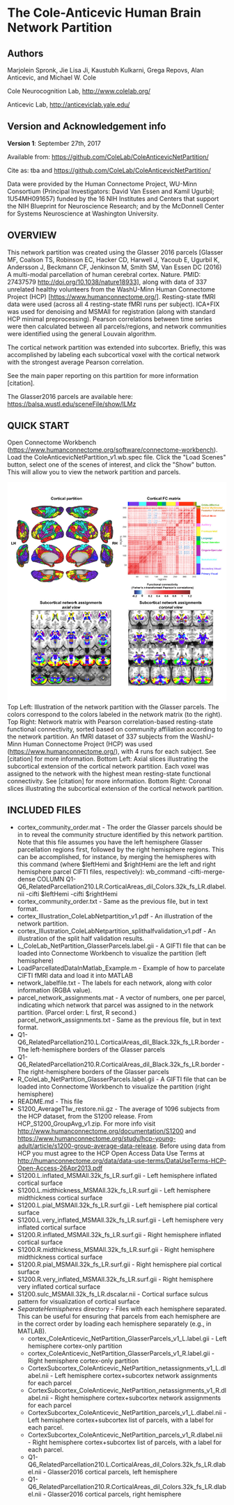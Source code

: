 # The Cole-Anticevic Human Brain Network Partition

## Authors
Marjolein Spronk, Jie Lisa Ji, Kaustubh Kulkarni, Grega Repovs, Alan Anticevic, and Michael W. Cole

Cole Neurocognition Lab, http://www.colelab.org/

Anticevic Lab, http://anticeviclab.yale.edu/

## Version and Acknowledgement info

**Version 1**: September 27th, 2017

Available from: https://github.com/ColeLab/ColeAnticevicNetPartition/

Cite as: tba
and https://github.com/ColeLab/ColeAnticevicNetPartition/

Data were provided by the Human Connectome Project, WU-Minn Consortium (Principal Investigators: David Van Essen and Kamil Ugurbil; 1U54MH091657) funded by the 16 NIH Institutes and Centers that support the NIH Blueprint for Neuroscience Research; and by the McDonnell Center for Systems Neuroscience at Washington University.

## OVERVIEW

This network partition was created using the Glasser 2016 parcels [Glasser MF, Coalson TS, Robinson EC, Hacker CD, Harwell J, Yacoub E, Ugurbil K, Andersson J, Beckmann CF, Jenkinson M, Smith SM, Van Essen DC (2016) A multi-modal parcellation of human cerebral cortex. Nature. PMID: 27437579 http://doi.org/10.1038/nature18933], along with data of 337 unrelated healthy volunteers from the WashU-Minn Human Connectome Project (HCP) [https://www.humanconnectome.org/]. Resting-state fMRI data were used (across all 4 resting-state fMRI runs per subject). ICA+FIX was used for denoising and MSMAll for registration (along with standard HCP minimal preprocessing). Pearson correlations between time series were then calculated between all parcels/regions, and network communities were identified using the general Louvain algorithm.

The cortical network partition was extended into subcortex. Briefly, this was accomplished by labeling each subcortical voxel with the cortical network with the strongest average Pearson correlation.

See the main paper reporting on this partition for more information [citation].

The Glasser2016 parcels are available here: https://balsa.wustl.edu/sceneFile/show/lLMz

## QUICK START

Open Connectome Workbench (https://www.humanconnectome.org/software/connectome-workbench). Load the ColeAnticevicNetPartition_v1.wb.spec file. Click the "Load Scenes" button, select one of the scenes of interest, and click the "Show" button. This will allow you to view the network partition and parcels.

![Alt text](cortex_Illustration_ColeAnticevicNetpartition_v1.jpg?raw=true "Illustration of ColeAnticevicNetPartition_v1")
Top Left: Illustration of the network partition with the Glasser parcels. The colors correspond to the colors labeled in the network matrix (to the right).
Top Right: Network matrix with Pearson correlation-based resting-state functional connectivity, sorted based on community affiliation according to the network partition. An fMRI dataset of 337 subjects from the WashU-Minn Human Connectome Project (HCP) was used (https://www.humanconnectome.org/), with 4 runs for each subject. See [citation] for more information.
Bottom Left: Axial slices illustrating the subcortical extension of the cortical network partition. Each voxel was assigned to the network with the highest mean resting-state functional connectivity. See [citation] for more information.
Bottom Right: Coronal slices illustrating the subcortical extension of the cortical network partition.

## INCLUDED FILES

- cortex_community_order.mat - The order the Glasser parcels should be in to reveal the community structure identified by this network partition. Note that this file assumes you have the left hemisphere Glasser parcellation regions first, followed by the right hemisphere regions. This can be accomplished, for instance, by merging the hemispheres with this command (where $leftHemi and $rightHemi are the left and right hemisphere parcel CIFTI files, respectively):
wb_command -cifti-merge-dense COLUMN Q1-Q6_RelatedParcellation210.LR.CorticalAreas_dil_Colors.32k_fs_LR.dlabel.nii -cifti $leftHemi -cifti $rightHemi
- cortex_community_order.txt - Same as the previous file, but in text format.
- cortex_Illustration_ColeLabNetpartition_v1.pdf - An illustration of the network partition.
- cortex_Illustration_ColeLabNetpartition_splithalfvalidation_v1.pdf - An illustration of the split half validation results.
- L_ColeLab_NetPartition_GlasserParcels.label.gii - A GIFTI file that can be loaded into Connectome Workbench to visualize the partition (left hemisphere)
- LoadParcellatedDataInMatlab_Example.m - Example of how to parcelate CIFTI fMRI data and load it into MATLAB
- network_labelfile.txt - The labels for each network, along with color information (RGBA value).
- parcel_network_assignments.mat - A vector of numbers, one per parcel, indicating which network that parcel was assigned to in the network partition. (Parcel order: L first, R second.)
parcel_network_assignments.txt - Same as the previous file, but in text format.
- Q1-Q6_RelatedParcellation210.L.CorticalAreas_dil_Black.32k_fs_LR.border - The left-hemisphere borders of the Glasser parcels
- Q1-Q6_RelatedParcellation210.R.CorticalAreas_dil_Black.32k_fs_LR.border - The right-hemisphere borders of the Glasser parcels
- R_ColeLab_NetPartition_GlasserParcels.label.gii - A GIFTI file that can be loaded into Connectome Workbench to visualize the partition (right hemisphere)
- README.md - This file
- S1200_AverageT1w_restore.nii.gz - The average of 1096 subjects from the HCP dataset, from the S1200 release. From HCP_S1200_GroupAvg_v1.zip. For more info visit http://www.humanconnectome.org/documentation/S1200 and https://www.humanconnectome.org/study/hcp-young-adult/article/s1200-group-average-data-release. Before using data from HCP you must agree to the HCP Open Access Data Use Terms at http://humanconnectome.org/data/data-use-terms/DataUseTerms-HCP-Open-Access-26Apr2013.pdf
- S1200.L.inflated_MSMAll.32k_fs_LR.surf.gii - Left hemisphere inflated cortical surface
- S1200.L.midthickness_MSMAll.32k_fs_LR.surf.gii - Left hemisphere midthickness cortical surface
- S1200.L.pial_MSMAll.32k_fs_LR.surf.gii - Left hemisphere pial cortical surface
- S1200.L.very_inflated_MSMAll.32k_fs_LR.surf.gii - Left hemisphere very inflated cortical surface
- S1200.R.inflated_MSMAll.32k_fs_LR.surf.gii - Right hemisphere inflated cortical surface
- S1200.R.midthickness_MSMAll.32k_fs_LR.surf.gii - Right hemisphere midthickness cortical surface
- S1200.R.pial_MSMAll.32k_fs_LR.surf.gii - Right hemisphere pial cortical surface
- S1200.R.very_inflated_MSMAll.32k_fs_LR.surf.gii - Right hemisphere very inflated cortical surface
- S1200.sulc_MSMAll.32k_fs_LR.dscalar.nii -  Cortical surface sulcus pattern for visualization of cortical surface
- *SeparateHemispheres* directory - Files with each hemisphere separated. This can be useful for ensuring that parcels from each hemisphere are in the correct order by loading each hemisphere separately (e.g., in MATLAB).
  - cortex_ColeAnticevic_NetPartition_GlasserParcels_v1_L.label.gii - Left hemisphere cortex-only partition
  - cortex_ColeAnticevic_NetPartition_GlasserParcels_v1_R.label.gii - Right hemisphere cortex-only partition
  - CortexSubcortex_ColeAnticevic_NetPartition_netassignments_v1_L.dlabel.nii - Left hemisphere cortex+subcortex network assignments for each parcel
  - CortexSubcortex_ColeAnticevic_NetPartition_netassignments_v1_R.dlabel.nii - Right hemisphere cortex+subcortex network assignments for each parcel
  - CortexSubcortex_ColeAnticevic_NetPartition_parcels_v1_L.dlabel.nii - Left hemisphere cortex+subcortex list of parcels, with a label for each parcel.
  - CortexSubcortex_ColeAnticevic_NetPartition_parcels_v1_R.dlabel.nii - Right hemisphere cortex+subcortex list of parcels, with a label for each parcel.
  - Q1-Q6_RelatedParcellation210.L.CorticalAreas_dil_Colors.32k_fs_LR.dlabel.nii - Glasser2016 cortical parcels, left hemisphere
  - Q1-Q6_RelatedParcellation210.R.CorticalAreas_dil_Colors.32k_fs_LR.dlabel.nii - Glasser2016 cortical parcels, right hemisphere
